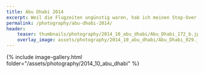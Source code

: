 ```yaml
---
title: Abu Dhabi 2014
excerpt: Weil die Flugzeiten ungünstig waren, hab ich meinen Stop-Over in Abu Dhabi einfach verlängert und mir die Stadt angeschaut...Warum auch nicht, wenn man schon mal da ist ;) 
permalink: /photography/abu-dhabi-2014/
header:
    teaser: thumbnails/photography/2014_10_abu_dhabi/Abu_Dhabi_172_b.jpg
    overlay_image: assets/photography/2014_10_abu_dhabi/Abu_Dhabi_029.jpg
---
```


{% include image-gallery.html folder="/assets/photography/2014_10_abu_dhabi" %}